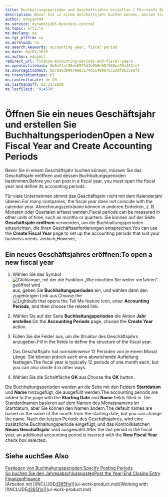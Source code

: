 ```yaml
---
title: Buchhaltungsperioden und Geschäftsjahre erstellen | Microsoft Docs
description: Bevor Sie in einem Geschäftsjahr buchen können, müssen Sie das Geschäftsjahr eröffnen und dessen Buchhaltungsperioden bestimmen.
author: edupont04
ms.service: dynamics365-business-central
ms.topic: article
ms.devlang: na
ms.tgt_pltfrm: na
ms.workload: na
ms.search.keywords: accounting year, fiscal period
ms.date: 04/01/2019
ms.author: edupont
redirect_url: finance-accounting-periods-and-fiscal-years
ms.openlocfilehash: 5b8e2faf08de8973d3b056e90f560ea79a483fe7
ms.sourcegitcommit: bd78a5d990c9e83174da1409076c22df8b35eafd
ms.translationtype: HT
ms.contentlocale: de-CH
ms.lasthandoff: 03/31/2019
ms.locfileid: "914578"
---
```

# <a name="open-a-new-fiscal-year-and-create-accounting-periods"></a><span data-ttu-id="5b764-103">Öffnen Sie ein neues Geschäftsjahr und erstellen Sie Buchhaltungsperioden</span><span class="sxs-lookup"><span data-stu-id="5b764-103">Open a New Fiscal Year and Create Accounting Periods</span></span>
<span data-ttu-id="5b764-104">Bevor Sie in einem Geschäftsjahr buchen können, müssen Sie das Geschäftsjahr eröffnen und dessen Buchhaltungsperioden bestimmen.</span><span class="sxs-lookup"><span data-stu-id="5b764-104">Before you can post in a fiscal year, you must open the fiscal year and define its accounting periods.</span></span>  

<span data-ttu-id="5b764-105">Für viele Unternehmen stimmt das Geschäftsjahr nicht mit dem Kalenderjahr überein.</span><span class="sxs-lookup"><span data-stu-id="5b764-105">For many companies, the fiscal year does not coincide with the calendar year.</span></span> <span data-ttu-id="5b764-106">Abrechnungszeiträume können in anderen Einheiten, z. B. Monaten oder Quartalen erfasst werden.</span><span class="sxs-lookup"><span data-stu-id="5b764-106">Fiscal periods can be measured in other units of time, such as months or quarters.</span></span> <span data-ttu-id="5b764-107">Sie können auf der Seite **Geschäftsjahr eröffnen** verwenden, um die Buchhaltungsperioden einzurichten, die Ihren Geschäftsanforderungen entsprechen.</span><span class="sxs-lookup"><span data-stu-id="5b764-107">You can use the **Create Fiscal Year** page to set up the accounting periods that suit your business needs.</span></span> <span data-ttu-id="5b764-108">Jedoch,</span><span class="sxs-lookup"><span data-stu-id="5b764-108">However,</span></span>   

## <a name="to-open-a-new-fiscal-year"></a><span data-ttu-id="5b764-109">Ein neues Geschäftsjahres eröffnen:</span><span class="sxs-lookup"><span data-stu-id="5b764-109">To open a new fiscal year</span></span>
1. <span data-ttu-id="5b764-110">Wählen Sie das Symbol ![Glühlampe, mit der die Funktion „Wie möchten Sie weiter verfahren“ geöffnet wird](media/ui-search/search_small.png "Wie möchten Sie weiter verfahren?") aus, geben Sie **Buchhaltungsperioden** ein, und wählen dann den zugehörigen Link aus.</span><span class="sxs-lookup"><span data-stu-id="5b764-110">Choose the ![Lightbulb that opens the Tell Me feature](media/ui-search/search_small.png "Tell me what you want to do") icon, enter **Accounting Periods**, and then choose the related link.</span></span>
2. <span data-ttu-id="5b764-111">Wählen Sie auf der Seite **Buchhaltungsperioden** die Aktion **Jahr erstellen**.</span><span class="sxs-lookup"><span data-stu-id="5b764-111">On the **Accounting Periods** page, choose the **Create Year** action.</span></span>
3. <span data-ttu-id="5b764-112">Füllen Sie die Felder aus, um die Struktur des Geschäftsjahrs anzugeben.</span><span class="sxs-lookup"><span data-stu-id="5b764-112">Fill in the fields to define the structure of the fiscal year.</span></span>

    <span data-ttu-id="5b764-113">Das Geschäftsjahr hat normalerweise 12 Perioden von je einem Monat Länge. Sie können jedoch auch eine abweichende Aufteilung festlegen.</span><span class="sxs-lookup"><span data-stu-id="5b764-113">The fiscal year is typically 12 periods of one month each, but you can also divide it in other ways.</span></span>
4. <span data-ttu-id="5b764-114">Wählen Sie die Schaltfläche **OK** aus.</span><span class="sxs-lookup"><span data-stu-id="5b764-114">Choose the **OK** button.</span></span>

<span data-ttu-id="5b764-115">Die Buchhaltungsperioden werden an die Seite mit den Feldern **Startdatum** und **Name** hinzugefügt, die ausgefüllt werden.</span><span class="sxs-lookup"><span data-stu-id="5b764-115">The accounting periods are added to the page with the **Starting Date** and **Name** fields filled in.</span></span> <span data-ttu-id="5b764-116">Die Standardnamen basieren auf dem Namen des Monatsnamens im Startdatum, aber Sie können den Namen ändern.</span><span class="sxs-lookup"><span data-stu-id="5b764-116">The default names are based on the name of the month from the starting date, but you can change the name.</span></span> <span data-ttu-id="5b764-117">Nach der letzten Periode des Geschäftsjahres, wird eine zusätzliche Buchhaltungsperiode eingefügt, und das Kontrollkästchen **Neues Geschäftsjahr** wird ausgewählt.</span><span class="sxs-lookup"><span data-stu-id="5b764-117">After the last period in the fiscal year, an additional accounting period is inserted with the **New Fiscal Year** check box selected.</span></span>  


## <a name="see-also"></a><span data-ttu-id="5b764-118">Siehe auch</span><span class="sxs-lookup"><span data-stu-id="5b764-118">See Also</span></span>
[<span data-ttu-id="5b764-119">Festlegen von Buchhaltungsperioden:</span><span class="sxs-lookup"><span data-stu-id="5b764-119">Specify Posting Periods</span></span>](finance-how-specify-posting-periods.md)  
[<span data-ttu-id="5b764-120">So buchen Sie den Jahresabschlussposten</span><span class="sxs-lookup"><span data-stu-id="5b764-120">Post the Year-End Closing Entry</span></span>](year-how-post-year-end-close-entry.md)  
[<span data-ttu-id="5b764-121">Finanzen</span><span class="sxs-lookup"><span data-stu-id="5b764-121">Finance</span></span>](finance.md)  
<span data-ttu-id="5b764-122">[Arbeiten mit [!INCLUDE[d365fin](includes/d365fin_md.md)]](ui-work-product.md)</span><span class="sxs-lookup"><span data-stu-id="5b764-122">[Working with [!INCLUDE[d365fin](includes/d365fin_md.md)]](ui-work-product.md)</span></span>
